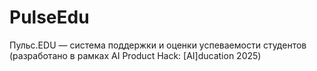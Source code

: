 # PulseEdu
Пульс.EDU — система поддержки и оценки успеваемости студентов (разработано в рамках AI Product Hack: [AI]ducation 2025)
